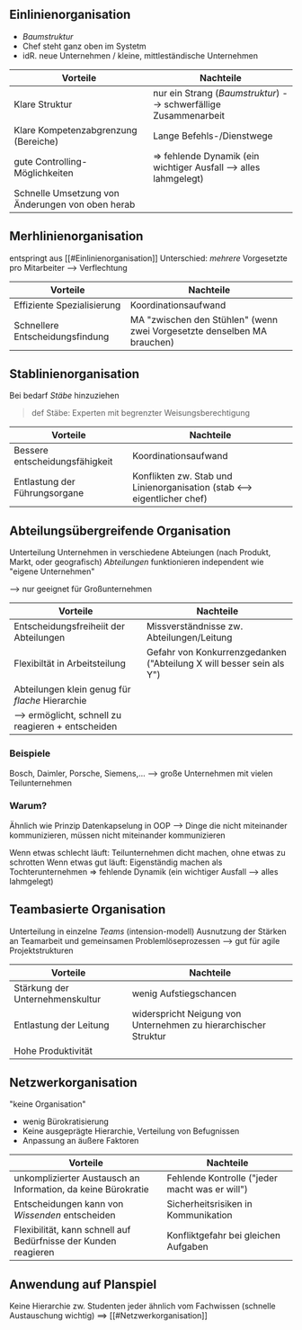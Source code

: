 ## Einlinienorganisation
- _Baumstruktur_
- Chef steht ganz oben im Systetm
- idR. neue Unternehmen / kleine, mittleständische Unternehmen

| Vorteile | Nachteile |
| ---- | ---- |
|  Klare Struktur | nur ein Strang (_Baumstruktur_) --> schwerfällige Zusammenarbeit |
| Klare Kompetenzabgrenzung (Bereiche)<br> | Lange Befehls-/Dienstwege |
| gute Controlling-Möglichkeiten<br> | => fehlende Dynamik (ein wichtiger Ausfall --> alles lahmgelegt) |
| Schnelle Umsetzung von Änderungen von oben herab |  |
## Merhlinienorganisation
entspringt aus [[#Einlinienorganisation]]
Unterschied: _mehrere_ Vorgesetzte pro Mitarbeiter
--> Verflechtung

| Vorteile | Nachteile |
| ---- | ---- |
| Effiziente Spezialisierung | Koordinationsaufwand |
| Schnellere Entscheidungsfindung | MA "zwischen den Stühlen" (wenn zwei Vorgesetzte denselben MA brauchen) |


## Stablinienorganisation
Bei bedarf _Stäbe_ hinzuziehen
> def Stäbe: Experten mit begrenzter Weisungsberechtigung

| Vorteile | Nachteile |
| ---- | ---- |
| Bessere entscheidungsfähigkeit | Koordinationsaufwand |
| Entlastung der Führungsorgane | Konflikten zw. Stab und Linienorganisation (stab <--> eigentlicher chef)  |

## Abteilungsübergreifende Organisation
Unterteilung Unternehmen in verschiedene Abteiungen (nach Produkt, Markt, oder geografisch)
_Abteilungen_ funktionieren independent wie "eigene Unternehmen"

--> nur geeignet für Großunternehmen

| Vorteile | Nachteile |
| ---- | ---- |
| Entscheidungsfreiheiit der Abteilungen | Missverständnisse zw. Abteilungen/Leitung |
| Flexibiltät in Arbeitsteilung | Gefahr von Konkurrenzgedanken ("Abteilung X will besser sein als Y") |
| Abteilungen klein genug für _flache_ Hierarchie |  |
| --> ermöglicht, schnell zu reagieren + entscheiden |  |

### Beispiele
Bosch, Daimler, Porsche, Siemens,...
--> große Unternehmen mit vielen Teilunternehmen 

### Warum?
Ähnlich wie Prinzip Datenkapselung in OOP
--> Dinge die nicht miteinander kommunizieren, müssen nicht miteinander kommunizieren

Wenn etwas schlecht läuft: Teilunternehmen dicht machen, ohne etwas zu schrotten
Wenn etwas gut läuft: Eigenständig machen als Tochterunternehmen
=> fehlende Dynamik (ein wichtiger Ausfall --> alles lahmgelegt)
## Teambasierte Organisation
Unterteilung in einzelne _Teams_ (intension-modell)
Ausnutzung der Stärken an Teamarbeit und gemeinsamen Problemlöseprozessen
--> gut für agile Projektstrukturen

| Vorteile | Nachteile |
| ---- | ---- |
| Stärkung der Unternehmenskultur | wenig Aufstiegschancen |
| Entlastung der Leitung | widerspricht Neigung von Unternehmen zu hierarchischer Struktur |
| Hohe Produktivität |  |

## Netzwerkorganisation
"keine Organisation"
- wenig Bürokratisierung
- Keine ausgeprägte Hierarchie, Verteilung von Befugnissen
- Anpassung an äußere Faktoren

| Vorteile | Nachteile |
| ---- | ---- |
| unkomplizierter Austausch an Information, da keine Bürokratie | Fehlende Kontrolle ("jeder macht was er will") |
| Entscheidungen kann von _Wissenden_ entscheiden | Sicherheitsrisiken in Kommunikation |
| Flexibilität, kann schnell auf Bedürfnisse der Kunden reagieren | Konfliktgefahr bei gleichen Aufgaben |
## Anwendung auf Planspiel
Keine Hierarchie zw. Studenten
jeder ähnlich vom Fachwissen (schnelle Austauschung wichtig)
==> [[#Netzwerkorganisation]]
